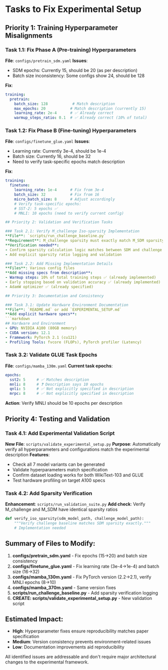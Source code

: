 # Tasks to Fix Experimental Setup

## Priority 1: Training Hyperparameter Misalignments

### Task 1.1: Fix Phase A (Pre-training) Hyperparameters
**File**: `configs/pretrain_sdm.yaml`
**Issues**:
- SDM epochs: Currently 15, should be 20 (as per description)
- Batch size inconsistency: Some configs show 24, should be 128

**Fix**:
```yaml
training:
  pretrain:
    batch_size: 128           # Match description
    max_epochs: 20           # Match description (currently 15)
    learning_rate: 2e-4      # ✅ Already correct
    warmup_steps_ratio: 0.1  # ✅ Already correct (10% of total)
```

### Task 1.2: Fix Phase B (Fine-tuning) Hyperparameters  
**File**: `configs/finetune_glue.yaml`
**Issues**:
- Learning rate: Currently 3e-4, should be 1e-4
- Batch size: Currently 16, should be 32
- Need to verify task-specific epochs match description

**Fix**:
```yaml
training:
  finetune:
    learning_rate: 1e-4      # Fix from 3e-4
    batch_size: 32           # Fix from 16
    micro_batch_size: 8      # Adjust accordingly
    # Verify task-specific epochs:
    # SST-2: 5 epochs ✅
    # MNLI: 10 epochs (need to verify current config)

## Priority 2: Validation and Verification Tasks

### Task 2.1: Verify M_challenge Iso-sparsity Implementation
**File**: `scripts/run_challenge_baseline.py` 
**Requirement**: M_challenge sparsity must exactly match M_SDM sparsity
**Verification needed**:
- Confirm sparsity calculation logic matches between SDM and challenge baseline
- Add explicit sparsity ratio logging and validation

### Task 2.2: Add Missing Implementation Details
**Files**: Various config files
**Add missing specs from description**:
- Warmup steps: 10% of total training steps ✅ (already implemented)
- Early stopping based on validation accuracy ✅ (already implemented) 
- AdamW optimizer ✅ (already specified)

## Priority 3: Documentation and Consistency

### Task 3.1: Update Hardware Environment Documentation
**File**: `README.md` or add `EXPERIMENTAL_SETUP.md`
**Add explicit hardware specs**:
```markdown
## Hardware and Environment
- GPU: NVIDIA A100 (80GB memory)
- CUDA version: 12.1  
- Framework: PyTorch 2.1 (cu121)
- Profiling Tools: fvcore (FLOPs), PyTorch profiler (Latency)
```

### Task 3.2: Validate GLUE Task Epochs
**File**: `configs/mamba_130m.yaml`
**Current task epochs**:
```yaml
epochs:
  sst2: 5     # ✅ Matches description
  mnli: 8     # ❓ Description says 10 epochs  
  qnli: 5     # ✅ Not explicitly specified in description
  mrpc: 8     # ✅ Not explicitly specified in description
```
**Action**: Verify MNLI should be 10 epochs per description

## Priority 4: Testing and Validation

### Task 4.1: Add Experimental Validation Script
**New File**: `scripts/validate_experimental_setup.py`
**Purpose**: Automatically verify all hyperparameters and configurations match the experimental description
**Features**:
- Check all 7 model variants can be generated
- Validate hyperparameters match specification
- Confirm dataset loading works for both WikiText-103 and GLUE
- Test hardware profiling on target A100 specs

### Task 4.2: Add Sparsity Verification
**Enhancement**: `scripts/run_validation_suite.py`
**Add check**: Verify M_challenge and M_SDM have identical sparsity ratios
```python
def verify_iso_sparsity(sdm_model_path, challenge_model_path):
    """Verify challenge baseline matches SDM sparsity exactly."""
    # Implementation needed
```

## Summary of Files to Modify:

1. **configs/pretrain_sdm.yaml** - Fix epochs (15→20) and batch size consistency
2. **configs/finetune_glue.yaml** - Fix learning rate (3e-4→1e-4) and batch size (16→32)  
3. **configs/mamba_130m.yaml** - Fix PyTorch version (2.2→2.1), verify MNLI epochs (8→10)
4. **configs/mamba_370m.yaml** - Same version fixes
5. **scripts/run_challenge_baseline.py** - Add sparsity verification logging
6. **CREATE: scripts/validate_experimental_setup.py** - New validation script

## Estimated Impact:
- **High**: Hyperparameter fixes ensure reproducibility matches paper specification
- **Medium**: Version consistency prevents environment-related issues  
- **Low**: Documentation improvements aid reproducibility

All identified issues are addressable and don't require major architectural changes to the experimental framework. 